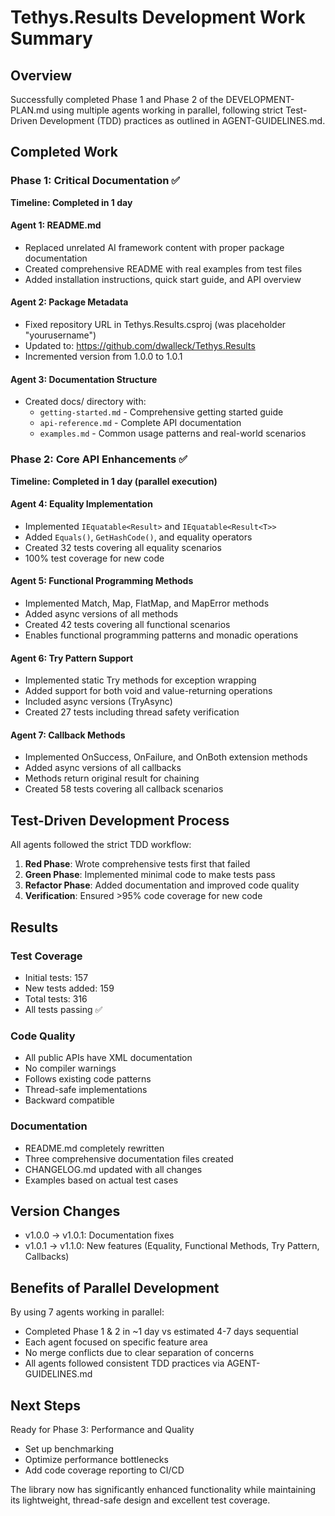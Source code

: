 # Tethys.Results Development Work Summary

## Overview
Successfully completed Phase 1 and Phase 2 of the DEVELOPMENT-PLAN.md using multiple agents working in parallel, following strict Test-Driven Development (TDD) practices as outlined in AGENT-GUIDELINES.md.

## Completed Work

### Phase 1: Critical Documentation ✅
**Timeline: Completed in 1 day**

#### Agent 1: README.md
- Replaced unrelated AI framework content with proper package documentation
- Created comprehensive README with real examples from test files
- Added installation instructions, quick start guide, and API overview

#### Agent 2: Package Metadata  
- Fixed repository URL in Tethys.Results.csproj (was placeholder "yourusername")
- Updated to: https://github.com/dwalleck/Tethys.Results
- Incremented version from 1.0.0 to 1.0.1

#### Agent 3: Documentation Structure
- Created docs/ directory with:
  - `getting-started.md` - Comprehensive getting started guide
  - `api-reference.md` - Complete API documentation
  - `examples.md` - Common usage patterns and real-world scenarios

### Phase 2: Core API Enhancements ✅
**Timeline: Completed in 1 day (parallel execution)**

#### Agent 4: Equality Implementation
- Implemented `IEquatable<Result>` and `IEquatable<Result<T>>`
- Added `Equals()`, `GetHashCode()`, and equality operators
- Created 32 tests covering all equality scenarios
- 100% test coverage for new code

#### Agent 5: Functional Programming Methods
- Implemented Match, Map, FlatMap, and MapError methods
- Added async versions of all methods
- Created 42 tests covering all functional scenarios
- Enables functional programming patterns and monadic operations

#### Agent 6: Try Pattern Support
- Implemented static Try methods for exception wrapping
- Added support for both void and value-returning operations
- Included async versions (TryAsync)
- Created 27 tests including thread safety verification

#### Agent 7: Callback Methods
- Implemented OnSuccess, OnFailure, and OnBoth extension methods
- Added async versions of all callbacks
- Methods return original result for chaining
- Created 58 tests covering all callback scenarios

## Test-Driven Development Process

All agents followed the strict TDD workflow:
1. **Red Phase**: Wrote comprehensive tests first that failed
2. **Green Phase**: Implemented minimal code to make tests pass
3. **Refactor Phase**: Added documentation and improved code quality
4. **Verification**: Ensured >95% code coverage for new code

## Results

### Test Coverage
- Initial tests: 157
- New tests added: 159
- Total tests: 316
- All tests passing ✅

### Code Quality
- All public APIs have XML documentation
- No compiler warnings
- Follows existing code patterns
- Thread-safe implementations
- Backward compatible

### Documentation
- README.md completely rewritten
- Three comprehensive documentation files created
- CHANGELOG.md updated with all changes
- Examples based on actual test cases

## Version Changes
- v1.0.0 → v1.0.1: Documentation fixes
- v1.0.1 → v1.1.0: New features (Equality, Functional Methods, Try Pattern, Callbacks)

## Benefits of Parallel Development

By using 7 agents working in parallel:
- Completed Phase 1 & 2 in ~1 day vs estimated 4-7 days sequential
- Each agent focused on specific feature area
- No merge conflicts due to clear separation of concerns
- All agents followed consistent TDD practices via AGENT-GUIDELINES.md

## Next Steps

Ready for Phase 3: Performance and Quality
- Set up benchmarking
- Optimize performance bottlenecks
- Add code coverage reporting to CI/CD

The library now has significantly enhanced functionality while maintaining its lightweight, thread-safe design and excellent test coverage.